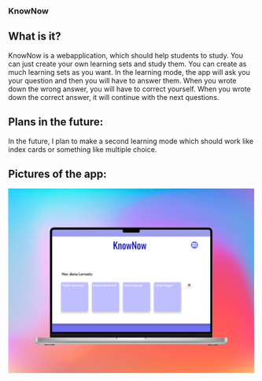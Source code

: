 ### KnowNow
## What is it?

KnowNow is a webapplication, which should help students to study. You can just create your own learning sets and study them. You can create as much learning sets as you want.
In the learning mode, the app will ask you your question and then you will have to answer them. When you wrote down the wrong answer, you will have to correct yourself. When you wrote down the correct answer, it will continue with the next questions.

## Plans in the future:

In the future, I plan to make a second learning mode which should work like index cards or something like multiple choice.

## Pictures of the app:

<img align="left" alt="Instagram" width="500px" src="https://github.com/LukasF06/KnowNow/blob/master/img/KnowNow.png" />
